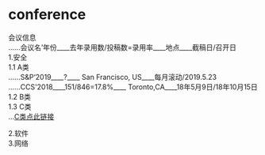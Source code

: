 # conference
会议信息  
......会议名’年份____去年录用数/投稿数=录用率____地点____截稿日/召开日  
1.安全  
1.1 A类  
......S&P‘2019____?____ San Francisco, US____每月滚动/2019.5.23  
......CCS'2018____151/846=17.8%____ Toronto,CA____18年5月9日/18年10月15日  
1.2 B类  
1.3 C类   
...[C类点此链接](Okaland2018)  

2.软件  
3.网络  
